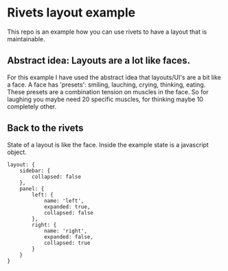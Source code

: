# Rivets layout example

This repo is an example how you can use rivets to have a layout that is maintainable.

## Abstract idea: Layouts are a lot like faces.

For this example I have used the abstract idea that layouts/UI's are a bit like a face.
A face has 'presets': smiling, lauching, crying, thinking, eating.
These presets are a combination tension on muscles in the face. So for laughing you maybe need 20 specific muscles,
 for thinking maybe 10 completely other. 
 
## Back to the rivets 

State of a layout is like the face. Inside the example state is a javascript object.

```
layout: {
    sidebar: {
        collapsed: false
    },
    panel: {
        left: {
            name: 'left',
            expanded: true,
            collapsed: false
        },
        right: {
            name: 'right',
            expanded: false,
            collapsed: true
        }
    }
}
```